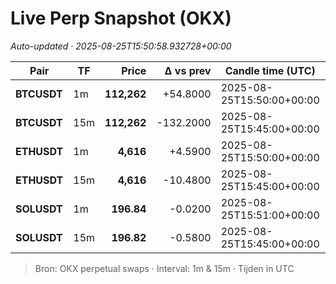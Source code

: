 # Live Perp Snapshot (OKX)  
*Auto-updated · 2025-08-25T15:50:58.932728+00:00*

| Pair | TF | Price | Δ vs prev | Candle time (UTC) | Volume |
|---|---|---:|---:|---|---:|
| **BTCUSDT** | 1m | **112,262** | +54.8000 | 2025-08-25T15:50:00+00:00 | 7237.81 |
| **BTCUSDT** | 15m | **112,262** | -132.2000 | 2025-08-25T15:45:00+00:00 | 37079.93 |
| **ETHUSDT** | 1m | **4,616** | +4.5900 | 2025-08-25T15:50:00+00:00 | 21658.74 |
| **ETHUSDT** | 15m | **4,616** | -10.4800 | 2025-08-25T15:45:00+00:00 | 222137.24 |
| **SOLUSDT** | 1m | **196.84** | -0.0200 | 2025-08-25T15:51:00+00:00 | 1.54 |
| **SOLUSDT** | 15m | **196.82** | -0.5800 | 2025-08-25T15:45:00+00:00 | 44300.92 |

> Bron: OKX perpetual swaps · Interval: 1m & 15m · Tijden in UTC